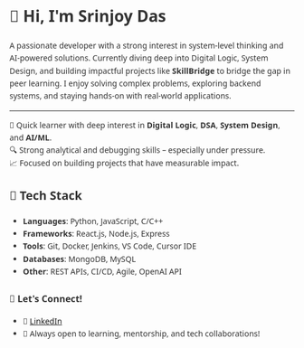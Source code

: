 <!-- GitHub About Me Section - HTML Version -->
<div style="font-family:Segoe UI, Tahoma, sans-serif; line-height:1.6; color:#333; max-width:800px; margin:auto;">

  <h1>👋 Hi, I'm Srinjoy Das</h1>
  <p>
    A passionate developer with a strong interest in system-level thinking and AI-powered solutions. Currently diving deep into Digital Logic, System Design, and building impactful projects like <strong>SkillBridge</strong> to bridge the gap in peer learning. I enjoy solving complex problems, exploring backend systems, and staying hands-on with real-world applications.
  </p>

  <hr/>

  <ul style="list-style: none; padding-left: 0;">
    <li>🧠 Quick learner with deep interest in <strong>Digital Logic</strong>, <strong>DSA</strong>, <strong>System Design</strong>, and <strong>AI/ML</strong>.</li>
    <li>🔍 Strong analytical and debugging skills – especially under pressure.</li>
    <li>📈 Focused on building projects that have measurable impact.</li>
  </ul>

  <h2>🧰 Tech Stack</h2>
  <ul>
    <li><strong>Languages</strong>: Python, JavaScript, C/C++</li>
    <li><strong>Frameworks</strong>: React.js, Node.js, Express</li>
    <li><strong>Tools</strong>: Git, Docker, Jenkins, VS Code, Cursor IDE</li>
    <li><strong>Databases</strong>: MongoDB, MySQL</li>
    <li><strong>Other</strong>: REST APIs, CI/CD, Agile, OpenAI API</li>
  </ul>

  <h3>💬 Let's Connect!</h3>
  <ul>
    <li>💼 <a href="https://www.linkedin.com/in/srinjoy-das-4464a7214" target="_blank">LinkedIn</a></li>
    <li>📩 Always open to learning, mentorship, and tech collaborations!</li>
  </ul>

</div>
